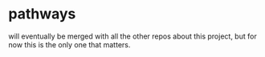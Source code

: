 # pathways

will eventually be merged with all the other repos about this project, but for now this is the only one that matters.
